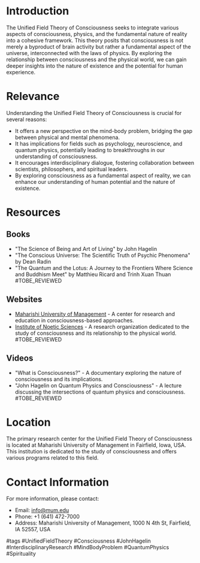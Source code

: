 # Introduction
The Unified Field Theory of Consciousness seeks to integrate various aspects of consciousness, physics, and the fundamental nature of reality into a cohesive framework. This theory posits that consciousness is not merely a byproduct of brain activity but rather a fundamental aspect of the universe, interconnected with the laws of physics. By exploring the relationship between consciousness and the physical world, we can gain deeper insights into the nature of existence and the potential for human experience.

# Relevance
Understanding the Unified Field Theory of Consciousness is crucial for several reasons:
- It offers a new perspective on the mind-body problem, bridging the gap between physical and mental phenomena.
- It has implications for fields such as psychology, neuroscience, and quantum physics, potentially leading to breakthroughs in our understanding of consciousness.
- It encourages interdisciplinary dialogue, fostering collaboration between scientists, philosophers, and spiritual leaders.
- By exploring consciousness as a fundamental aspect of reality, we can enhance our understanding of human potential and the nature of existence.

# Resources
## Books
- "The Science of Being and Art of Living" by John Hagelin
- "The Conscious Universe: The Scientific Truth of Psychic Phenomena" by Dean Radin
- "The Quantum and the Lotus: A Journey to the Frontiers Where Science and Buddhism Meet" by Matthieu Ricard and Trinh Xuan Thuan
#TOBE_REVIEWED

## Websites
- [Maharishi University of Management](https://www.mum.edu) - A center for research and education in consciousness-based approaches.
- [Institute of Noetic Sciences](https://noetic.org) - A research organization dedicated to the study of consciousness and its relationship to the physical world.
#TOBE_REVIEWED

## Videos
- "What is Consciousness?" - A documentary exploring the nature of consciousness and its implications.
- "John Hagelin on Quantum Physics and Consciousness" - A lecture discussing the intersections of quantum physics and consciousness.
#TOBE_REVIEWED

# Location
The primary research center for the Unified Field Theory of Consciousness is located at Maharishi University of Management in Fairfield, Iowa, USA. This institution is dedicated to the study of consciousness and offers various programs related to this field.

# Contact Information
For more information, please contact:
- Email: info@mum.edu
- Phone: +1 (641) 472-7000
- Address: Maharishi University of Management, 1000 N 4th St, Fairfield, IA 52557, USA

#tags 
#UnifiedFieldTheory #Consciousness #JohnHagelin #InterdisciplinaryResearch #MindBodyProblem #QuantumPhysics #Spirituality

